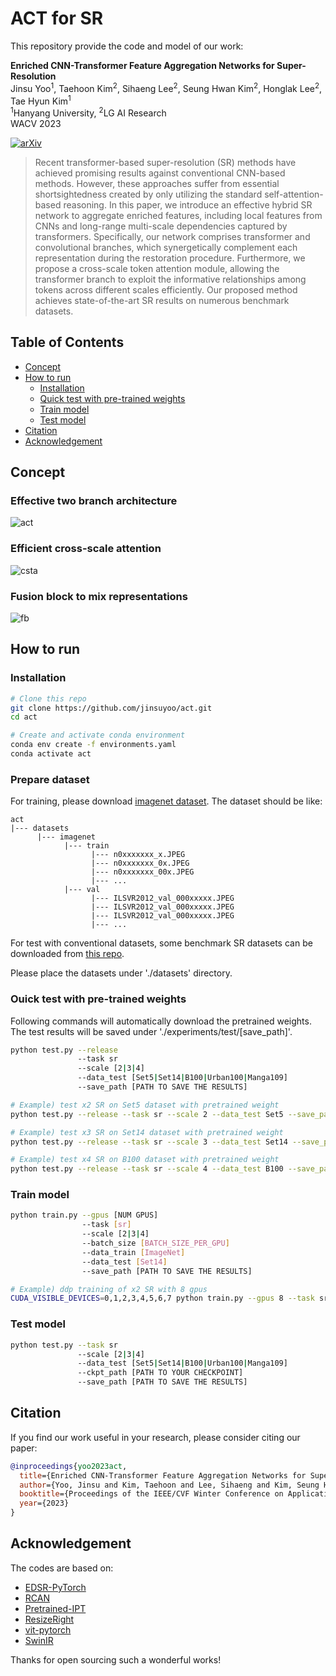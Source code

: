 # ACT for SR

This repository provide the code and model of our work:

**Enriched CNN-Transformer Feature Aggregation Networks for Super-Resolution** \
Jinsu Yoo<sup>1</sup>, Taehoon Kim<sup>2</sup>, Sihaeng Lee<sup>2</sup>, Seung Hwan Kim<sup>2</sup>, Honglak Lee<sup>2</sup>, Tae Hyun Kim<sup>1</sup> \
<sup>1</sup>Hanyang University, <sup>2</sup>LG AI Research \
WACV 2023

[![arXiv](https://img.shields.io/badge/arXiv-Paper-<COLOR>.svg)](https://arxiv.org/abs/2203.07682)

> Recent transformer-based super-resolution (SR) methods have achieved promising results against conventional CNN-based methods.
However, these approaches suffer from essential shortsightedness created by only utilizing the standard self-attention-based reasoning.
In this paper, we introduce an effective hybrid SR network to aggregate enriched features, including local features from CNNs and long-range multi-scale dependencies captured by transformers.
Specifically, our network comprises transformer and convolutional branches, which synergetically complement each representation during the restoration procedure.
Furthermore, we propose a cross-scale token attention module, allowing the transformer branch to exploit the informative relationships among tokens across different scales efficiently.
Our proposed method achieves state-of-the-art SR results on numerous benchmark datasets.

## Table of Contents

- [Concept](#concept)
- [How to run](#how-to-run)
  - [Installation](#installation)
  - [Quick test with pre-trained weights](#quick-test-with-pre-trained-weights)
  - [Train model](#training-model)
  - [Test model](#test-model)
- [Citation](#citation)
- [Acknowledgement](#acknowledgement)


## Concept

### Effective two branch architecture

![act](assets/act_overall.png)

### Efficient cross-scale attention

![csta](assets/act_tb.png)

### Fusion block to mix representations

![fb](assets/act_fb.png)

## How to run

### Installation

```bash
# Clone this repo
git clone https://github.com/jinsuyoo/act.git
cd act

# Create and activate conda environment
conda env create -f environments.yaml
conda activate act
```

### Prepare dataset

For training, please download [imagenet dataset](https://www.image-net.org/). The dataset should be like:

```
act
|--- datasets
      |--- imagenet
            |--- train
                  |--- n0xxxxxxx_x.JPEG
                  |--- n0xxxxxxx_0x.JPEG
                  |--- n0xxxxxxx_00x.JPEG
                  |--- ...
            |--- val
                  |--- ILSVR2012_val_000xxxxx.JPEG
                  |--- ILSVR2012_val_000xxxxx.JPEG
                  |--- ILSVR2012_val_000xxxxx.JPEG
                  |--- ...
```

For test with conventional datasets, some benchmark SR datasets can be downloaded from [this repo](https://github.com/sanghyun-son/EDSR-PyTorch).

Please place the datasets under './datasets' directory.

### Ouick test with pre-trained weights

Following commands will automatically download the pretrained weights. The test results will be saved under './experiments/test/[save_path]'.

```bash
python test.py --release
               --task sr 
               --scale [2|3|4]
               --data_test [Set5|Set14|B100|Urban100|Manga109]
               --save_path [PATH TO SAVE THE RESULTS]

# Example) test x2 SR on Set5 dataset with pretrained weight
python test.py --release --task sr --scale 2 --data_test Set5 --save_path act_x2_set5

# Example) test x3 SR on Set14 dataset with pretrained weight
python test.py --release --task sr --scale 3 --data_test Set14 --save_path act_x3_set14

# Example) test x4 SR on B100 dataset with pretrained weight
python test.py --release --task sr --scale 4 --data_test B100 --save_path act_x4_b100
```

### Train model

```bash
python train.py --gpus [NUM GPUS]
                --task [sr] 
                --scale [2|3|4]
                --batch_size [BATCH_SIZE_PER_GPU]
                --data_train [ImageNet]
                --data_test [Set14]
                --save_path [PATH TO SAVE THE RESULTS]

# Example) ddp training of x2 SR with 8 gpus
CUDA_VISIBLE_DEVICES=0,1,2,3,4,5,6,7 python train.py --gpus 8 --task sr --scale 2 --batch_size 64 --data_test Set14 --save act_sr_x2 
```

### Test model

```bash
python test.py --task sr 
               --scale [2|3|4]
               --data_test [Set5|Set14|B100|Urban100|Manga109]
               --ckpt_path [PATH TO YOUR CHECKPOINT]
               --save_path [PATH TO SAVE THE RESULTS]
```

## Citation

If you find our work useful in your research, please consider citing our paper:

```bibtex
@inproceedings{yoo2023act,
  title={Enriched CNN-Transformer Feature Aggregation Networks for Super-Resolution},
  author={Yoo, Jinsu and Kim, Taehoon and Lee, Sihaeng and Kim, Seung Hwan and Lee, Honglak and Kim, Tae Hyun},
  booktitle={Proceedings of the IEEE/CVF Winter Conference on Applications of Computer Vision (WACV)},
  year={2023}
}
```

## Acknowledgement

The codes are based on: 
- [EDSR-PyTorch](https://github.com/sanghyun-son/EDSR-PyTorch)
- [RCAN](https://github.com/yulunzhang/RCAN)
- [Pretrained-IPT](https://github.com/huawei-noah/Pretrained-IPT) 
- [ResizeRight](https://github.com/assafshocher/ResizeRight)
- [vit-pytorch](https://github.com/lucidrains/vit-pytorch)
- [SwinIR](https://github.com/JingyunLiang/SwinIR)

Thanks for open sourcing such a wonderful works!
